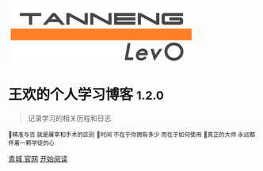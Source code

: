 <!-- _coverpage.md -->
 
<img src="statics/images/logo.png" width="377" height="117" alt="LOGO" align=center>

# 王欢的个人学习博客 <small>1.2.0</small>

> 记录学习的相关历程和日志

<small>:christmas_tree:精准与否 就是屠宰和手术的区别</small>
<small>:tada:时间 不在于你拥有多少 而在于如何使用</small>
<small>:balloon:真正的大师 永远都怀着一颗学徒的心</small>

[青城 官网](http://www.uwjx.com)
[开始阅读](guide.md)
